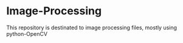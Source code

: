# Image-Processing

This repository is destinated to image processing files, mostly using python-OpenCV
